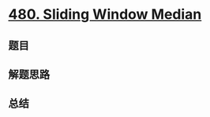# [480. Sliding Window Median](https://leetcode.com/problems/sliding-window-median/)

## 题目


## 解题思路


## 总结


